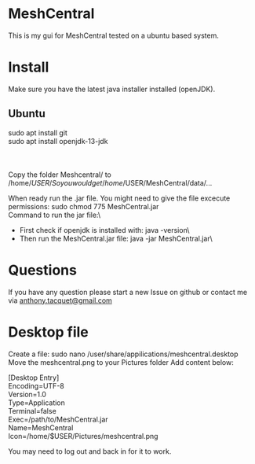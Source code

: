 # MeshCentral
This is my gui for MeshCentral tested on a ubuntu based system.

# Install
Make sure you have the latest java installer installed (openJDK).

## Ubuntu
sudo apt install git\
sudo apt install openjdk-13-jdk
\
\
\
\
Copy the folder Meshcentral/ to /home/$USER/
So you would get /home/$USER/MeshCentral/data/...

When ready run the .jar file.
You might need to give the file excecute permissions: sudo chmod 775 MeshCentral.jar\
Command to run the jar file:\
- First check if openjdk is installed with: java -version\
- Then run the MeshCentral.jar file: java -jar MeshCentral.jar\

# Questions
If you have any question please start a new Issue on github or contact me via anthony.tacquet@gmail.com

# Desktop file
Create a file: sudo nano /user/share/appilications/meshcentral.desktop
Move the meshcentral.png to your Pictures folder
Add content below:

[Desktop Entry]\
Encoding=UTF-8\
Version=1.0\
Type=Application\
Terminal=false\
Exec=/path/to/MeshCentral.jar\
Name=MeshCentral\
Icon=/home/$USER/Pictures/meshcentral.png

You may need to log out and back in for it to work.
